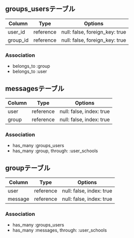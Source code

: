## groups_usersテーブル

|Column|Type|Options|
|------|----|-------|
|user_id|reference|null: false, foreign_key: true|
|group_id|reference|null: false, foreign_key: true|

### Association
- belongs_to :group
- belongs_to :user



## messagesテーブル
|Column|Type|Options|
|------|----|-------|
|user|reference|null: false, index: true|
|group|reference|null: false, index: true|

### Association
- has_many :groups_users
- has_many :group, through: :user_schools

## groupテーブル
|Column|Type|Options|
|------|----|-------|
|user|reference|null: false, index: true|
|message|reference|null: false, index: true|

### Association
- has_many :groups_users
- has_many :messages, through: :user_schools